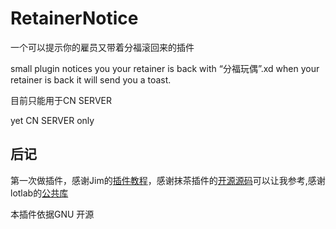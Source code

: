 # RetainerNotice

一个可以提示你的雇员又带着分福滚回来的插件

small plugin notices you your retainer is back with “分福玩偶”.xd
when your retainer is back it will send you a toast.

目前只能用于CN SERVER

yet CN SERVER only

## 后记
第一次做插件，感谢Jim的[插件教程](https://www.lotlab.org/2022/02/06/ffxiv-act-plugin-development-introduce/)，感谢抹茶插件的[开源源码](https://github.com/thewakingsands/matcha)可以让我参考,感谢lotlab的[公共库](https://github.com/thewakingsands/matcha)

本插件依据GNU 开源
